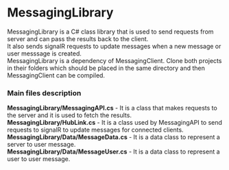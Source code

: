# MessagingLibrary

MessagingLibrary is a C# class library that is used to send requests from server and can pass the results back to the client.  
It also sends signalR requests to update messages when a new message or user messsage is created.  
MessagingLibrary is a dependency of MessagingClient. Clone both projects in their folders which should be placed in the same directory and then MessagingClient can be compiled.  


### Main files description

**MessagingLibrary/MessagingAPI.cs** - It is a class that makes requests to the server and it is used to fetch the results.  
**MessagingLibrary/HubLink.cs** - It is a class used by MessagingAPI to send requests to signalR to update messages for connected clients.  
**MessagingLibrary/Data/MessageData.cs** - It is a data class to represent a server to user message.  
**MessagingLibrary/Data/MessageUser.cs** - It is a data class to represent a user to user message.  
